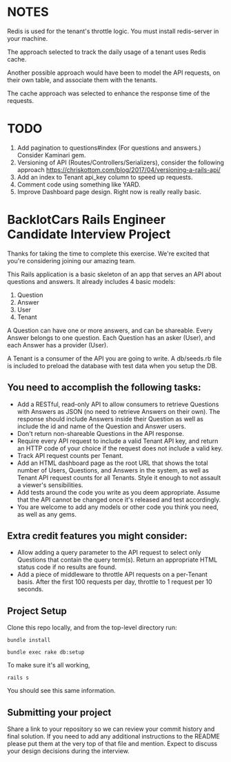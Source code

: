 # NOTES

Redis is used for the tenant's throttle logic. You must install redis-server in your machine.

The approach selected to track the daily usage of a tenant uses Redis cache.

Another possible approach would have been to model the API requests, on their own table, and associate them with the tenants.

The cache approach was selected to enhance the response time of the requests.


# TODO

1.  Add pagination to questions#index (For questions and answers.) Consider Kaminari gem.
2.  Versioning of API (Routes/Controllers/Serializers), consider the following approach https://chriskottom.com/blog/2017/04/versioning-a-rails-api/
3.  Add an index to Tenant api_key column to speed up requests.
4.  Comment code using something like YARD.
5.  Improve Dashboard page design. Right now is really really basic.

# BacklotCars Rails Engineer Candidate Interview Project

Thanks for taking the time to complete this exercise. We're excited that you're considering joining our amazing team.

This Rails application is a basic skeleton of an app that serves an API about questions and answers. It already includes 4 basic models:

1.  Question
2.  Answer
3.  User
4.  Tenant

A Question can have one or more answers, and can be shareable. Every Answer belongs to one question. Each Question has an asker (User), and each Answer has a provider (User).

A Tenant is a consumer of the API you are going to write. A db/seeds.rb file is included to preload the database with test data when you setup the DB.

## You need to accomplish the following tasks:

*   Add a RESTful, read-only API to allow consumers to retrieve Questions with Answers as JSON (no need to retrieve Answers on their own). The response should include Answers inside their Question as well as include the id and name of the Question and Answer users.
*   Don't return non-shareable Questions in the API response.
*   Require every API request to include a valid Tenant API key, and return an HTTP code of your choice if the request does not include a valid key.
*   Track API request counts per Tenant.
*   Add an HTML dashboard page as the root URL that shows the total number of Users, Questions, and Answers in the system, as well as Tenant API request counts for all Tenants.  Style it enough to not assault a viewer's sensibilities.
*   Add tests around the code you write as you deem appropriate. Assume that the API cannot be changed once it's released and test accordingly.
*   You are welcome to add any models or other code you think you need, as well as any gems.

## Extra credit features you might consider:

*   Allow adding a query parameter to the API request to select only Questions that contain the query term(s).  Return an appropriate HTML status code if no results are found.
*   Add a piece of middleware to throttle API requests on a per-Tenant basis. After the first 100 requests per day, throttle to 1 request per 10 seconds.

## Project Setup

Clone this repo locally, and from the top-level directory run:

`bundle install`

`bundle exec rake db:setup`

To make sure it's all working,

`rails s`

You should see this same information.

## Submitting your project

Share a link to your repository so we can review your commit history and final solution.  If you need to add any additional instructions to the README please put them at the very top of that file and mention.  Expect to discuss your design decisions during the interview.
